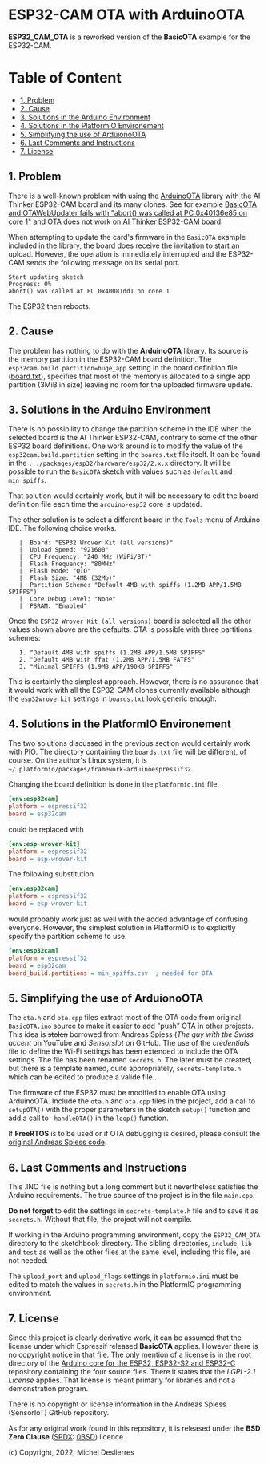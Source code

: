 # ESP32-CAM OTA with ArduinoOTA

**ESP32_CAM_OTA** is a reworked version of the **BasicOTA** example for the ESP32-CAM.

# Table of Content
<!-- TOC -->

- [1. Problem](#1-problem)
- [2. Cause](#2-cause)
- [3. Solutions in the Arduino Environment](#3-solutions-in-the-arduino-environment)
- [4. Solutions in the PlatformIO Environement](#4-solutions-in-the-platformio-environement)
- [5. Simplifying the use of ArduionoOTA](#5-simplifying-the-use-of-arduionoota)
- [6. Last Comments and Instructions](#6-last-comments-and-instructions)
- [7. License](#7-license)

<!-- /TOC -->
## 1. Problem

There is a well-known problem with using the [ArduinoOTA](https://github.com/espressif/arduino-esp32/tree/master/libraries/ArduinoOTA) library with the AI Thinker ESP32-CAM board and its many clones. See for example [BasicOTA and OTAWebUpdater fails with "abort() was called at PC 0x40136e85 on core 1"](https:www.esp32.com/viewtopic.php?t=17133) and [OTA does not work on AI Thinker ESP32-CAM board](https:esp32.com/viewtopic.php?t=14700).

When attempting to update the card's firmware in the `BasicOTA` example included in the library, the board does receive the invitation to start an upload. However, the operation is immediately interrupted and the ESP32-CAM sends the following message on its serial port.

```
Start updating sketch
Progress: 0%
abort() was called at PC 0x40081dd1 on core 1
```

The ESP32 then reboots.

## 2. Cause

The problem has nothing to do with the **ArduinoOTA** library. Its source is the memory partition in the ESP32-CAM board definition. The `esp32cam.build.partition=huge_app` setting in the board definition file ([board.txt](https://github.com/espressif/arduino-esp32/blob/master/boards.txt)), specifies that most of the memory is allocated to a single app partition (3MiB in size) leaving no room for the uploaded firmware update. 

## 3. Solutions in the Arduino Environment

There is no possibility to change the partition scheme in the IDE when the selected board is the AI Thinker ESP32-CAM,  contrary to some of the other ESP32 board definitions. One work around is to modify the value of the `esp32cam.build.partition` setting in the `boards.txt` file itself. It can be found in the `.../packages/esp32/hardware/esp32/2.x.x` directory. It will be possible to run the `BasicOTA` sketch with values such as `default` and `min_spiffs`.

That solution would certainly work, but it will be necessary to edit the board definition file each time the `arduino-esp32` core is updated.

The other solution is to select a different board in the `Tools` menu of Arduino IDE. The following choice works.
```
   |  Board: "ESP32 Wrover Kit (all versions)"
   |  Upload Speed: "921600"
   |  CPU Frequency: "240 MHz (WiFi/BT)"
   |  Flash Frequency: "80MHz"
   |  Flash Mode: "QIO"
   |  Flash Size: "4MB (32Mb)"
   |  Partition Scheme: "Default 4MB with spiffs (1.2MB APP/1.5MB SPIFFS")
   |  Core Debug Level: "None"
   |  PSRAM: "Enabled"
```
Once the `ESP32 Wrover Kit (all versions)` board is selected all the other values shown above are the defaults. OTA is possible with three partitions schemes:

```
   1. "Default 4MB with spiffs (1.2MB APP/1.5MB SPIFFS"
   2. "Default 4MB with ffat (1.2MB APP/1.5MB FATFS"
   3. "Minimal SPIFFS (1.9MB APP/190KB SPIFFS"
``` 
This is certainly the simplest approach. However, there is no assurance that it would work with all the ESP32-CAM clones currently available although the `esp32wroverkit` settings in `boards.txt` look generic enough.

## 4. Solutions in the PlatformIO Environement

The two solutions discussed in the previous section would certainly work with PIO. The directory containing the `boards.txt` file will be different, of course. On the author's Linux system, it is `~/.platformio/packages/framework-arduinoespressif32`. 

Changing the board definition is done in the `platformio.ini` file. 

```ini
[env:esp32cam]
platform = espressif32
board = esp32cam
```

could be replaced with 

```ini
[env:esp-wrover-kit]
platform = espressif32
board = esp-wrover-kit
```

The following substitution

```ini
[env:esp32cam]
platform = espressif32
board = esp-wrover-kit
```

would probably work just as well with the added advantage of confusing everyone. However, the simplest solution in PlatformIO is to explicitly specify the partition scheme to use.

```ini
[env:esp32cam]
platform = espressif32
board = esp32cam
board_build.partitions = min_spiffs.csv  ; needed for OTA
```

## 5. Simplifying the use of ArduionoOTA

The `ota.h` and `ota.cpp` files extract most of the OTA code from original `BasicOTA.ino` source to make it easier to add "push" OTA in other projects. This idea is ~~stolen~~ borrowed from Andreas Spiess (*The guy with the Swiss accent* on YouTube and *SensorsIot* on GitHub. The use of the *credentials* file to define the Wi-Fi settings has been extended to include the OTA settings. The file has been renamed `secrets.h`. The later must be created, but there is a template named, quite appropriately, `secrets-template.h` which can be edited to produce a valide file..

The firmware of the ESP32 must be modified to enable OTA using ArduinoOTA. Include the `ota.h` and `ota.cpp` files in the project, add a call to `setupOTA()` with the proper parameters in the sketch `setup()` function and add a call to ` handleOTA()` in the `loop()` function.

If **FreeRTOS** is to be used or if OTA debugging is desired, please consult the [original Andreas Spiess code](https://github.com/SensorsIot/ESP32-OTA). 


## 6. Last Comments and Instructions

This .INO file is nothing but a long comment but it nevertheless satisfies the Arduino requirements. The true source of the project is in the file `main.cpp`. 

**Do not forget** to edit the settings in `secrets-template.h` file and to save it as `secrets.h`. Without that file, the project will not compile.

If working in the Arduino programming environment, copy the `ESP32_CAM_OTA` directory to the sketchbook directory. The sibling directories, `include`, `lib` and `test` as well as the other files at the same level, including this file, are not needed.

The `upload_port` and `upload_flags` settings in `platformio.ini` must be edited to match the values in `secrets.h` in the PlatformIO programming environment.

## 7. License
 
Since this project is clearly derivative work, it can be assumed that the license under which Espressif released **BasicOTA** applies. However there is no copyright notice in that file. The only mention of a license is in the root directory of the [Arduino core for the ESP32, ESP32-S2 and ESP32-C](https://github.com/espressif/arduino-esp32) repository containing the four source files. There it states that the *LGPL-2.1 License* applies. That license is meant primarly for libraries and not a demonstration program.

There is no copyright or license information in the Andreas Spiess (SensorIoT) GitHub repository. 

As for any original work found in this repository, it is released under the **BSD Zero Clause** ([SPDX](https://spdx.dev/): [0BSD](https://spdx.org/licenses/0BSD.html)) licence.

(c) Copyright, 2022, Michel Deslierres
